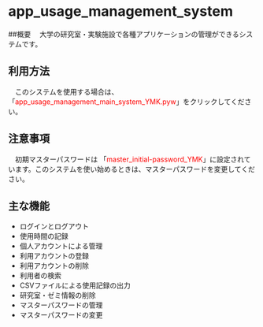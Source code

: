 # app_usage_management_system

##概要
　大学の研究室・実験施設で各種アプリケーションの管理ができるシステムです。

## 利用方法
　このシステムを使用する場合は、「<span style="color: red; ">app_usage_management_main_system_YMK.pyw</span>」をクリックしてください。

## 注意事項
　初期マスターパスワードは 「<span style="color: red; ">master_initial-password_YMK</span>」に設定されています。このシステムを使い始めるときは、マスターパスワードを変更してください。
 
## 主な機能

* ログインとログアウト
* 使用時間の記録
* 個人アカウントによる管理
* 利用アカウントの登録
* 利用アカウントの削除
* 利用者の検索
* CSVファイルによる使用記録の出力
* 研究室・ゼミ情報の削除
* マスターパスワードの管理
* マスターパスワードの変更
